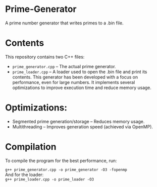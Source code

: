 # Prime-Generator
A prime number generator that writes primes to a .bin file.

# Contents
This repository contains two C++ files:

- `prime_generator.cpp` – The actual prime generator.
- `prime_loader.cpp` – A loader used to open the .bin file and print its contents.
This generator has been developed with a focus on performance, even for large numbers. It implements several optimizations to improve execution time and reduce memory usage.

# Optimizations:
- Segmented prime generation/storage – Reduces memory usage.
- Multithreading – Improves generation speed (achieved via OpenMP).

# Compilation
To compile the program for the best performance, run:

`g++ prime_generator.cpp -o prime_generator -O3 -fopenmp`<br>
And for the loader:<br>
`g++ prime_loader.cpp -o prime_loader -O3`<br>
